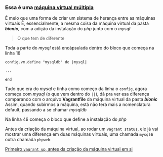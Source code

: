 ### Essa é uma [máquina virtual múltipla](https://www.vagrantup.com/docs/multi-machine)

É meio que uma forma de criar um sistema de herança entre as máquinas virtuais
É, essencialmente, a mesma coisa da máquina virtual da pasta ***bionic***, com a adição da instalação do *php* junto com o *mysql*

> O que tem de diferente

Toda a parte do *mysql* está encápsulada dentro do bloco que começa na linha 18
    
`config.vm.define "mysqldb" do |mysql|`
    
`...`
    
`end`

Tudo que era do *mysql* e tinha como começo da linha o `config`, agora começa com *mysql* (o que vem dentro do `||`), dá pra ver esa diferença comparando com o arquivo **Vagrantfile** da máquina virtual da pasta ***bionic***
Assim, quando subirmos a máquina, está não terá mais a nomenclatura default, passando a se chamar *mysqldb*

Na linha 49 começa o bloco que define a instalação do *php*

Antes da criação da máquina virtual, ao rodar um `vagrant status`, ele já vai mostrar uma diferença em duas máquinas virtuais, uma chamada `mysql`e outra chamada `phpweb`

[Primeiro `vagrant up`, antes da criação da máquina virtual em si](/assets/readme-images/bionic-multi-machine/vagrant-status.png)

